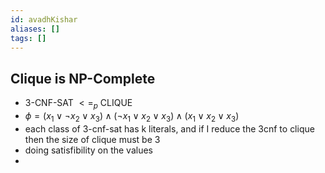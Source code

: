 ```yaml
---
id: avadhKishar
aliases: []
tags: []
---
```

## Clique is NP-Complete

- 3-CNF-SAT $<=_{p}$ CLIQUE
- $\phi = (x_1 \vee \neg x_2 \vee x_3) \wedge (\neg x_1 \vee x_2 \vee x_3) \wedge (x_1 \vee x_2 \vee x_3)$
- each class of 3-cnf-sat has k literals, and if I reduce the 3cnf to clique then the size of clique must be 3 
- doing satisfibility on the values
- 


